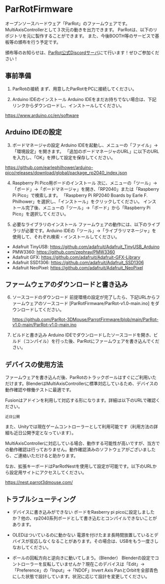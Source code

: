 # ParRotFirmware
オープンソースハードウェア「ParRot」のファームウェアです。MultiAxisControllerとして３次元の動きを出力できます。
ParRotは、以下のリポジトリを元に製作することができます。
また、今後BOOTH等のサービスで基板等の頒布を行う予定です。

頒布等のお知らせは、[ParRot公式Discordサーバ](https://discord.gg/6GQAw36ZpH)にて行います！ぜひご参加ください！

## 事前準備

1. ParRotの接続
まず、用意したParRotをPCに接続してください。

2. Arduino IDEのインストール
Arduino IDEをまだお持ちでない場合は、下記リンクからダウンロードし、インストールしてください。

https://www.arduino.cc/en/software


## Arduino IDEの設定

3. ボードマネージャの設定
Arduino IDEを起動し、メニューの「ファイル」→「環境設定」を開きます。
「追加のボードマネージャのURL」に以下のURLを入力し、「OK」を押して設定を保存してください。

https://github.com/earlephilhower/arduino-pico/releases/download/global/package_rp2040_index.json

4. Raspberry Pi Pico用ボードのインストール
次に、メニューの「ツール」→「ボード」→「ボードマネージャ」を開き、「RP2040」または「Raspberry Pi Pico」で検索します。
「Raspberry Pi RP2040 Boards by Earle F. Philhower」を選択し、「インストール」をクリックしてください。
インストール完了後、メニューの「ツール」→「ボード」から「Raspberry Pi Pico」を選択してください。

5. 必要なライブラリのインストール
ファームウェアの動作には、以下のライブラリが必要です。Arduino IDEの「ツール」→「ライブラリマネージャ」を使用して、それぞれ検索・インストールしてください。
- Adafruit TinyUSB: https://github.com/adafruit/Adafruit_TinyUSB_Arduino
- PMW3360: https://github.com/zephray/PMW3360
- Adafruit GFX: https://github.com/adafruit/Adafruit-GFX-Library
- Adafruit SSD1306: https://github.com/adafruit/Adafruit_SSD1306
- Adafruit NeoPixel: https://github.com/adafruit/Adafruit_NeoPixel

## ファームウェアのダウンロードと書き込み
6. ソースコードのダウンロード
前提環境の設定が完了したら、下記URLからファームウェアのソースコード [ParRotFirmware/ParRot-v1.0-main.ino] をダウンロードしてください。

    https://github.com/ParRot-3DMouse/ParrotFirmware/blob/main/ParRot-v1.0-main/ParRot-v1.0-main.ino

7. ビルドと書き込み
Arduino IDEでダウンロードしたソースコードを開き、ビルド（コンパイル）を行った後、ParRotにファームウェアを書き込んでください。


 
## デバイスの使用方法
ファームウェアを書き込んだ後、ParRotのトラックボールはすぐにご利用いただけます。BlenderはMultiAxisControllerに標準対応しているため、デバイスの動作確認や稼働テストに最適です。

Fusionはアドインを利用して対応する形になります。詳細は以下のURLで確認ください。

    近日公開

また、Unityでは現在ゲームコントローラーとして利用可能です（利用方法の詳細も近日公開予定となっています）。

MultiAxisControllerに対応している場合、動作する可能性が高いですが、当方での動作確認は行っておりません。動作確認済みのソフトウェアがございましたら、ご連絡いただけると助かります。

なお、拡張キーボードはParRotNestを使用して設定が可能です。以下のURLから設定用サイトにアクセスしてください。

https://nest.parrot3dmouse.com/


## トラブルシューティング

- デバイスに書き込みができない
  ボードをRasberry pi picoに設定しましたか？他の、rp2040系列ボードとして書き込むとコンパイルできないことがあります。

- OLEDはついているのに動かない
  電源を付けたまま長時間放置しているとデバイスが反応しなくなることがあります。その場合は、USBをもう一度さしなおしてください。

- ボールの回転方向と逆向きに動いてしまう。（Blender）
  Blenderの設定でコントローラーを反転していませんか？現在このデバイスは「Edit」→「Preference」の「Input」→「NDOF」Invert Axis PanとOrbitを全部青色にした状態で設計しています。状況に応じて設計を変更してください。



